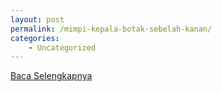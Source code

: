 ```yaml
---
layout: post
permalink: /mimpi-kepala-botak-sebelah-kanan/
categories:
    - Uncategorized
---
```


[Baca Selengkapnya](/10)
